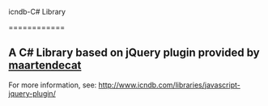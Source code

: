 icndb-C# Library

============

A C# Library based on jQuery plugin provided by [maartendecat](https://github.com/maartendecat "maartendecat's Github Page")
------------
For more information, see: http://www.icndb.com/libraries/javascript-jquery-plugin/
